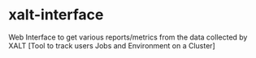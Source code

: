 # xalt-interface
Web Interface to get various reports/metrics from the data collected by XALT [Tool to track users Jobs and Environment on a Cluster]
